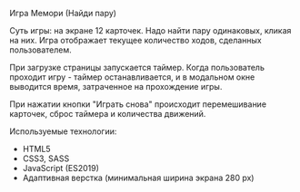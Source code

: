 Игра Мемори (Найди пару)

Суть игры: на экране 12 карточек. Надо найти пару одинаковых, кликая на них. Игра отображает текущее количество ходов, сделанных пользователем.

При загрузке страницы запускается таймер. Когда пользователь проходит игру - таймер останавливается, и в модальном окне выводится время, затраченное на прохождение игры.

<!-- При отсчете времени крутятся песочные часы, сделанные CSS-анимацией. -->

При нажатии кнопки "Играть снова" происходит перемешивание карточек, сброс таймера и количества движений.

Используемые технологии:

- HTML5
- CSS3, SASS
- JavaScript (ES2019)
- Адаптивная верстка (минимальная ширина экрана 280 px)

<!-- кроссбраузерная?? -->
<!-- ПРОВЕРИТЬ НА ВАЛИДАТОРАХ! -->
<!-- сделать pages -->
<!-- сделать карточки побольше на малентких экранах -->
